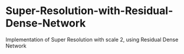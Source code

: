 # Super-Resolution-with-Residual-Dense-Network
 Implementation of Super Resolution with scale 2, using Residual Dense Network
